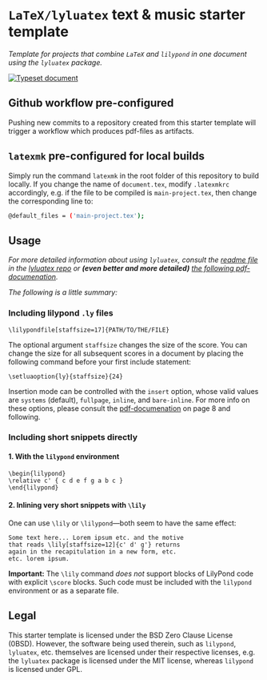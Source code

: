 # `LaTeX/lyluatex` **text & music** starter template


_Template for projects that combine `LaTeX` and `lilypond` in one document using the `lyluatex` package._

[![Typeset document](https://github.com/musicmichaelc/lyluatex-music-template/actions/workflows/main.yml/badge.svg)](https://github.com/musicmichaelc/lyluatex-music-template/actions/workflows/main.yml)

## Github workflow pre-configured

Pushing new commits to a repository created from this starter template will trigger a workflow which produces pdf-files as artifacts.

## `latexmk` pre-configured for local builds

Simply run the command `latexmk` in the root folder of this repository to build locally. If you change the name of `document.tex`, modify `.latexmkrc` accordingly, e.g. if the file to be compiled is `main-project.tex`, then change the corresponding line to:

```bash
@default_files = ('main-project.tex');
```

## Usage

_For more detailed information about using `lyluatex`, consult the [readme file](https://github.com/jperon/lyluatex#usage) in the [lyluatex repo](https://github.com/jperon/lyluatex) or **(even better and more detailed)** [the following pdf-documenation](https://ctan.math.utah.edu/ctan/tex-archive/support/lyluatex/lyluatex.pdf)._    

_The following is a little summary:_

### Including lilypond `.ly` files

```TeX
\lilypondfile[staffsize=17]{PATH/TO/THE/FILE}
```

The optional argument `staffsize` changes the size of the score.
You can change the size for all subsequent scores in a document by
placing the following command before your first include statement:

```TeX
\setluaoption{ly}{staffsize}{24}
```

Insertion mode can be controlled with the `insert` option, whose valid values are `systems` (default),
`fullpage`, `inline`, and `bare-inline`. For more info on these options, please consult the [pdf-documenation](https://ctan.math.utah.edu/ctan/tex-archive/support/lyluatex/lyluatex.pdf) on page 8 and following.

### Including short snippets directly 

#### 1. With the `lilypond` environment


```TeX
\begin{lilypond}
\relative c' { c d e f g a b c }
\end{lilypond}
```

#### 2. Inlining very short snippets with `\lily`

One can use `\lily` or `\lilypond`&mdash;both seem to have the same effect:

```TeX
Some text here... Lorem ipsum etc. and the motive 
that reads \lily[staffsize=12]{c' d' g'} returns 
again in the recapitulation in a new form, etc. 
etc. lorem ipsum.
```

**Important:** The `\lily` command *does not* support blocks of LilyPond
code with explicit `\score` blocks.  Such code must be included with the
`lilypond` environment or as a separate file.

## Legal

This starter template is licensed under the BSD Zero Clause License (0BSD). However, the software being used therein, such as `lilypond`, `lyluatex`, etc. themselves are licensed under their respective licenses, e.g. the `lyluatex` package is licensed under the MIT license, whereas `lilypond` is licensed under GPL.
